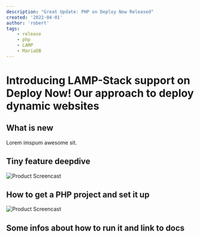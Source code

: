 ```yaml
---
description: "Great Update: PHP on Deploy Now Released"
created: '2022-04-01'
author: 'robert'
tags:
    - release
    - php
    - LAMP
    - MariaDB
---
```


# Introducing LAMP-Stack support on Deploy Now! Our approach to deploy dynamic websites

## What is new

Lorem imspum awesome sit.

## Tiny feature deepdive

![Product Screencast](/screencast.gif)

## How to get a PHP project and set it up

![Product Screencast](/screencast.gif)

## Some infos about how to run it and link to docs




